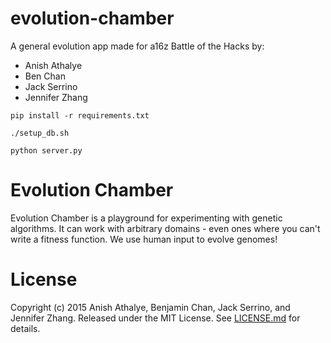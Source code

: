 # evolution-chamber
A general evolution app made for a16z Battle of the Hacks by:

- Anish Athalye
- Ben Chan
- Jack Serrino
- Jennifer Zhang

`pip install -r requirements.txt`

`./setup_db.sh`

`python server.py`

# Evolution Chamber

Evolution Chamber is a playground for experimenting with genetic algorithms. It
can work with arbitrary domains - even ones where you can't write a fitness
function. We use human input to evolve genomes!

# License

Copyright (c) 2015 Anish Athalye, Benjamin Chan, Jack Serrino, and Jennifer
Zhang. Released under the MIT License. See [LICENSE.md][license] for details.

[license]: LICENSE.md
